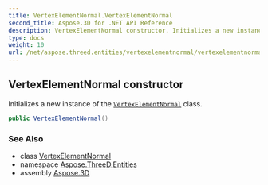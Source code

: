 ```yaml
---
title: VertexElementNormal.VertexElementNormal
second_title: Aspose.3D for .NET API Reference
description: VertexElementNormal constructor. Initializes a new instance of the VertexElementNormal class
type: docs
weight: 10
url: /net/aspose.threed.entities/vertexelementnormal/vertexelementnormal/
---
```

## VertexElementNormal constructor

Initializes a new instance of the [`VertexElementNormal`](../) class.

```csharp
public VertexElementNormal()
```

### See Also

* class [VertexElementNormal](../)
* namespace [Aspose.ThreeD.Entities](../../../aspose.threed.entities/)
* assembly [Aspose.3D](../../../)


